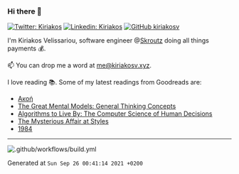 ### Hi there 👋

[![Twitter: Kiriakos](https://img.shields.io/twitter/follow/k_velissariou?style=social)](https://twitter.com/k_velissariou)
[![Linkedin: Kiriakos](https://img.shields.io/badge/-kiriakos-blue?style=flat&logo=Linkedin&logoColor=white&link=https://www.linkedin.com/in/kiriakosv/)](https://www.linkedin.com/in/kiriakosv/)
[![GitHub kiriakosv](https://img.shields.io/github/followers/kiriakosv?label=follow&style=social)](https://github.com/kiriakosv)

I'm Kiriakos Velissariou, software engineer @[Skroutz](https://www.skroutz.gr) doing all things payments 💰.

📫 You can drop me a word at [me@kiriakosv.xyz](mailto:me@kiriakosv.xyz).

I love reading 📚. Some of my latest readings from Goodreads are:
* [Ακοή](https://www.goodreads.com/book/show/54338846)
* [The Great Mental Models: General Thinking Concepts](https://www.goodreads.com/book/show/58103132-the-great-mental-models)
* [Algorithms to Live By: The Computer Science of Human Decisions](https://www.goodreads.com/book/show/32708206-algorithms-to-live-by)
* [The Mysterious Affair at Styles](https://www.goodreads.com/book/show/33844617-the-mysterious-affair-at-styles)
* [1984](https://www.goodreads.com/book/show/40961427-1984)

---

![.github/workflows/build.yml](https://github.com/kiriakosv/kiriakosv/workflows/.github/workflows/build.yml/badge.svg)

Generated at `Sun Sep 26 00:41:14 2021 +0200`
